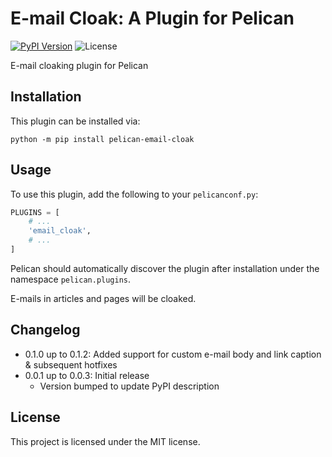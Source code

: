 # E-mail Cloak: A Plugin for Pelican

[![PyPI Version](https://img.shields.io/pypi/v/pelican-email-cloak)](https://pypi.org/project/pelican-email-cloak/)
![License](https://img.shields.io/pypi/l/pelican-email-cloak?color=blue)

E-mail cloaking plugin for Pelican

## Installation

This plugin can be installed via:

    python -m pip install pelican-email-cloak

## Usage

To use this plugin, add the following to your `pelicanconf.py`:

```python
PLUGINS = [
    # ...
    'email_cloak',
    # ...
]
```

Pelican should automatically discover the plugin after installation under the namespace `pelican.plugins`.

E-mails in articles and pages will be cloaked.

## Changelog

-   0.1.0 up to 0.1.2: Added support for custom e-mail body and link caption & subsequent hotfixes
-   0.0.1 up to 0.0.3: Initial release
    -   Version bumped to update PyPI description

## License

This project is licensed under the MIT license.
